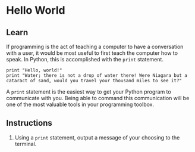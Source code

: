 # Hello World

## Learn

If programming is the act of teaching a computer to have a conversation with a user, it would be most useful to first teach the computer how to speak. In Python, this is accomplished with the `print` statement.

```
print "Hello, world!"
print "Water; there is not a drop of water there! Were Niagara but a cataract of sand, would you travel your thousand miles to see it?"
```

A `print` statement is the easiest way to get your Python program to communicate with you. Being able to command this communication will be one of the most valuable tools in your programming toolbox.

## Instructions

1. Using a `print` statement, output a message of your choosing to the terminal.
